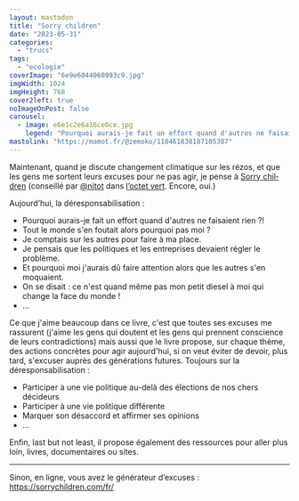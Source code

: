 ```yaml
---
layout: mastodon
title: "Sorry children"
date: "2023-05-31"
categories: 
  - "trucs"
tags:
  - "ecologie"
coverImage: "6e9e6044060993c9.jpg"
imgWidth: 1024
imgHeight: 768
cover2left: true
noImageOnPost: false
carousel: 
  - image: e6e1c2e6a16ce0ce.jpg
    legend: "Pourquoi aurais-je fait un effort quand d'autres ne faisaient rien ?!"
mastolink: "https://mamot.fr/@zemoko/110461838187105387"
---
```


Maintenant, quand je discute changement climatique sur les rézos, et que les gens me sortent leurs excuses pour ne pas agir, je pense à <a href="https://www.editionsalternatives.com/site.php?type=P&id=2169" lang="en">Sorry children</a> (conseillé par <a href="https://mamot.fr/@nitot@framapiaf.org">@nitot</a> dans <a href="https://www.standblog.org/blog/post/2021/02/26/Je-lance-un-podcast-l-Octet-Vert">l’octet vert</a>. Encore, oui.)

Aujourd’hui, la déresponsabilisation&nbsp;:
<ul>
  <li>Pourquoi aurais-je fait un effort quand d'autres ne faisaient rien&nbsp;?!</li>
  <li>Tout le monde s'en foutait alors pourquoi pas moi&nbsp;?</li>
  <li>Je comptais sur les autres pour faire à ma place.</li>
  <li>Je pensais que les politiques et les entreprises devaient régler le problème.</li>
  <li>Et pourquoi moi j'aurais dû faire attention alors que les autres s'en moquaient.</li>
  <li>On se disait&nbsp;: ce n'est quand même pas mon petit diesel à moi qui change la face du monde&nbsp;!</li>
  <li>...</li>
</ul>

Ce que j'aime beaucoup dans ce livre, c'est que toutes ses excuses me rassurent (j'aime les gens qui doutent et les gens qui prennent conscience de leurs contradictions) mais aussi que le livre propose, sur chaque thème, des actions concrètes pour agir aujourd'hui, si on veut éviter de devoir, plus tard, s'excuser auprès des générations futures.
Toujours sur la déresponsabilisation&nbsp;:
<ul>
  <li>Participer à une vie politique au-delà des élections de nos chers décideurs</li>
  <li>Participer à une vie politique différente</li>
  <li>Marquer son désaccord et affirmer ses opinions</li>
  <li>...</li>
</ul>

Enfin, <span lang="en">last but not least</span>, il propose également des ressources pour aller plus loin, livres, documentaires ou sites.

<hr />

Sinon, en ligne, vous avez le générateur d’excuses&nbsp;: <a href="https://sorrychildren.com/fr/">https://sorrychildren.com/fr/</a>
